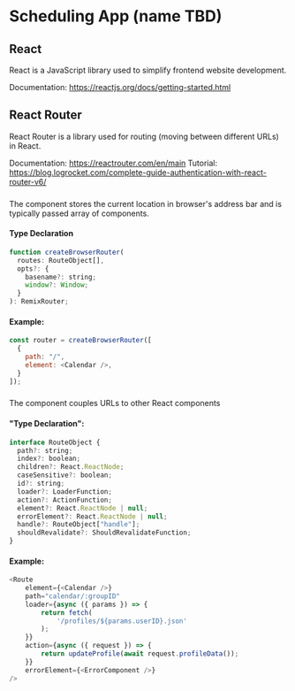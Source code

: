 # Scheduling App (name TBD)





## React
React is a JavaScript library used to simplify frontend website development.

Documentation: https://reactjs.org/docs/getting-started.html



## React Router

React Router is a library used for routing (moving between different URLs) in React. 

Documentation: https://reactrouter.com/en/main
Tutorial: https://blog.logrocket.com/complete-guide-authentication-with-react-router-v6/



### <BrowserRouter>
The <BrowserRouter> component stores the current location in browser's address bar and is typically passed array of <Route> components.

#### Type Declaration
```js
function createBrowserRouter(
  routes: RouteObject[],
  opts?: {
    basename?: string;
    window?: Window;
  }
): RemixRouter;
```

#### Example:
```js
const router = createBrowserRouter([
  {
    path: "/",
    element: <Calendar />,
  }
]);
```



### <Route>
The <Route> component couples URLs to other React components

#### "Type Declaration":
```js
interface RouteObject {
  path?: string;
  index?: boolean;
  children?: React.ReactNode;
  caseSensitive?: boolean;
  id?: string;
  loader?: LoaderFunction;
  action?: ActionFunction;
  element?: React.ReactNode | null;
  errorElement?: React.ReactNode | null;
  handle?: RouteObject["handle"];
  shouldRevalidate?: ShouldRevalidateFunction;
}
```

#### Example:
```js
<Route
    element={<Calendar />}
    path="calendar/:groupID"
    loader={async ({ params }) => {
        return fetch(
            '/profiles/${params.userID}.json'
        );
    }}
    action={async ({ request }) => {
        return updateProfile(await request.profileData());
    }}
    errorElement={<ErrorComponent />}
/>
```